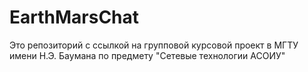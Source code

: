 # EarthMarsChat
Это репозиторий с ссылкой на групповой курсовой проект в МГТУ имени Н.Э. Баумана по предмету "Сетевые технологии АСОИУ"
